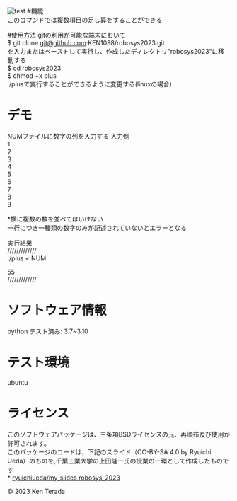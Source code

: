![test](https://github.com/ken1088/robosys2023/actions/workflows/test.yml/badge.svg)
#機能  
このコマンドでは複数項目の足し算をすることができる

#使用方法
gitの利用が可能な端末において  
$ git clone git@github.com:KEN1088/robosys2023.git  
を入力またはペーストして実行し、作成したディレクトリ"robosys2023"に移動する  
$ cd robosys2023  
$ chmod +x plus  
./plusで実行することができるように変更する(linuxの場合)  

# デモ
NUMファイルに数字の列を入力する
入力例  
1  
2  
3  
4  
5  
6  
7  
8  
9  

*横に複数の数を並べてはいけない  
一行につき一種類の数字のみが記述されていないとエラーとなる  
  
実行結果  
/////////////  
./plus < NUM  
  
55  
/////////////  

# ソフトウェア情報
python
テスト済み: 3.7~3.10

# テスト環境
ubuntu  
  
# ライセンス
このソフトウェアパッケージは、三条項BSDライセンスの元、再頒布及び使用が許可されます。  
このパッケージのコードは，下記のスライド（CC-BY-SA 4.0 by Ryuichi Ueda）のものを,千葉工業大学の上田隆一氏の授業の一環として作成したものです  
     * [ryuichiueda/my_slides robosys_2023](https://github.com/ryuichiueda/my_slides/tree/master/robosys_2022)  
  
© 2023 Ken Terada  
